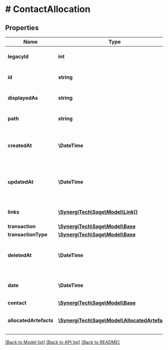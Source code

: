 # # ContactAllocation

## Properties

Name | Type | Description | Notes
------------ | ------------- | ------------- | -------------
**legacyId** | **int** | The legacy ID for the item | [optional]
**id** | **string** | The unique identifier for the item | [optional]
**displayedAs** | **string** | The name of the resource | [optional]
**path** | **string** | The API path for the resource | [optional]
**createdAt** | **\DateTime** | The datetime when the item was created | [optional]
**updatedAt** | **\DateTime** | The datetime when the item was last updated | [optional]
**links** | [**\SynergiTech\Sage\Model\Link[]**](Link.md) | Links for the resource | [optional]
**transaction** | [**\SynergiTech\Sage\Model\Base**](Base.md) |  | [optional]
**transactionType** | [**\SynergiTech\Sage\Model\Base**](Base.md) |  | [optional]
**deletedAt** | **\DateTime** | The datetime when the item was deleted | [optional]
**date** | **\DateTime** | The date the allocation was made | [optional]
**contact** | [**\SynergiTech\Sage\Model\Base**](Base.md) |  | [optional]
**allocatedArtefacts** | [**\SynergiTech\Sage\Model\AllocatedArtefact[]**](AllocatedArtefact.md) | The payment lines of the payment | [optional]

[[Back to Model list]](../../README.md#models) [[Back to API list]](../../README.md#endpoints) [[Back to README]](../../README.md)
